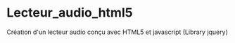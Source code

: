 Lecteur_audio_html5
===================

Création d'un lecteur audio conçu avec HTML5 et javascript (Library jquery)

